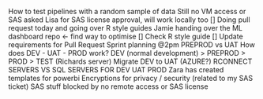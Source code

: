 How to test pipelines with a random sample of data
Still no VM access or SAS asked Lisa for SAS license approval,
will work locally too
[] Doing pull request today and going over R style guides
Jamie handing over the ML dashboard repo <- find way to optimise
[] Check R style guide
[] Update requirements for Pull Request
Sprint planning @2pm
PREPROD vs UAT
How does DEV - UAT - PROD work?
DEV (normal development) > PREPROD > PROD > TEST (Richards server)
Migrate DEV to UAT (AZURE?)
RCONNECT SERVERS VS SQL SERVERS FOR DEV UAT PROD
Zara has created templates for powerbi
Encryptions for privacy / security (related to my SAS ticket)
SAS stuff blocked by no remote access or SAS license
